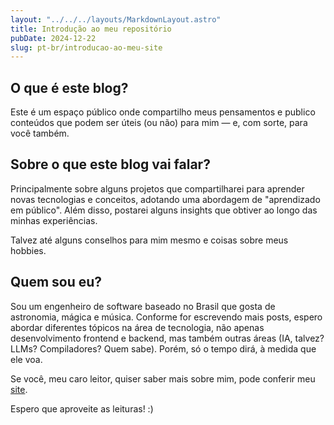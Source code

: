 ```yaml
---
layout: "../../../layouts/MarkdownLayout.astro"
title: Introdução ao meu repositório
pubDate: 2024-12-22
slug: pt-br/introducao-ao-meu-site
---
```


## O que é este blog?

Este é um espaço público onde compartilho meus pensamentos e publico conteúdos que podem ser úteis (ou não) para mim — e, com sorte, para você também.

## Sobre o que este blog vai falar?

Principalmente sobre alguns projetos que compartilharei para aprender novas tecnologias e conceitos, adotando uma abordagem de "aprendizado em público". Além disso, postarei alguns insights que obtiver ao longo das minhas experiências.

Talvez até alguns conselhos para mim mesmo e coisas sobre meus hobbies.

## Quem sou eu?

Sou um engenheiro de software baseado no Brasil que gosta de astronomia, mágica e música. Conforme for escrevendo mais posts, espero abordar diferentes tópicos na área de tecnologia, não apenas desenvolvimento frontend e backend, mas também outras áreas (IA, talvez? LLMs? Compiladores? Quem sabe). Porém, só o tempo dirá, à medida que ele voa.

Se você, meu caro leitor, quiser saber mais sobre mim, pode conferir meu [site](https://guilherme-dev-pi.vercel.app/).

Espero que aproveite as leituras! :)
